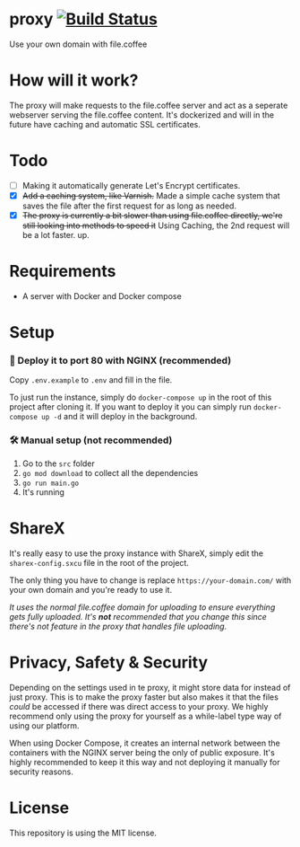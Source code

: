 # proxy [![Build Status](https://drone.lngzl.nl/api/badges/filecoffee/proxy/status.svg)](https://drone.lngzl.nl/filecoffee/proxy)
Use your own domain with file.coffee

# How will it work?
The proxy will make requests to the file.coffee server and act as a seperate webserver serving the file.coffee content. It's dockerized and will in the future have caching and automatic SSL certificates.

# Todo
- [ ] Making it automatically generate Let's Encrypt certificates.
- [x] ~~Add a caching system, like Varnish.~~ Made a simple cache system that saves the file after the first request for as long as needed.
- [x] ~~The proxy is currently a bit slower than using file.coffee directly, we're still looking into methods to speed it~~ Using Caching, the 2nd request will be a lot faster.
up.

# Requirements
* A server with Docker and Docker compose

# Setup
### 🐳 Deploy it to port 80 with NGINX (recommended)
Copy `.env.example` to `.env` and fill in the file.

To just run the instance, simply do `docker-compose up` in the root of this project after cloning it. If you want to 
deploy it you can simply run `docker-compose up -d` and it will deploy in the background.

### 🛠 Manual setup (not recommended)
1. Go to the `src` folder
2. `go mod download` to collect all the dependencies
3. `go run main.go`
4. It's running

# ShareX
It's really easy to use the proxy instance with ShareX, simply edit the `sharex-config.sxcu` file in the root of the
 project.

The only thing you have to change is replace `https://your-domain.com/` with your own domain and you're ready to use it.

*It uses the normal file.coffee domain for uploading to ensure everything gets fully uploaded. It's **not** recommended
 that you change this since there's not feature in the proxy that handles file uploading.*

# Privacy, Safety & Security
Depending on the settings used in te proxy, it might store data for instead of just proxy. This is to make the proxy 
faster but also makes it that the files _could_ be accessed if there was direct access to your proxy. We highly recommend
only using the proxy for yourself as a while-label type way of using our platform.

When using Docker Compose, it creates an internal network between the containers with the NGINX server being the only 
of public exposure. It's highly recommended to keep it this way and not deploying it manually for security reasons.

# License
This repository is using the MIT license.
